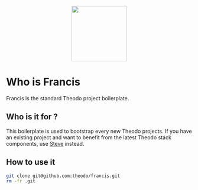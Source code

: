 <p align="center">
  <img width="150" height="150" src="https://s3.eu-west-3.amazonaws.com/ffyn-static/pudding.png">
</p>

# Who is Francis

Francis is the standard Theodo project boilerplate.

## Who is it for ?

This boilerplate is used to bootstrap every new Theodo projects.
If you have an existing project and want to benefit from the latest Theodo stack components, use [Steve](https://github.com/theodo/theodo-stack-generator) instead.

## How to use it

```bash
git clone git@github.com:theodo/francis.git
rm -fr .git
```

